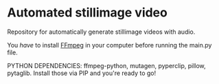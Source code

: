 # Automated stillimage video
 Repository for automatically generate stillimage videos with audio.

 You *have* to install <a href="https://ffmpeg.org">FFmpeg</a> in your computer before running the main.py file.

 PYTHON DEPENDENCIES: ffmpeg-python, mutagen, pyperclip, pillow, pytaglib. Install those via PIP and you're ready to go!